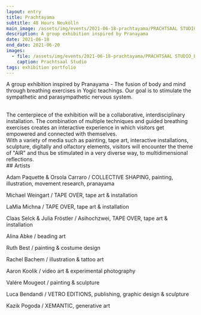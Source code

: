 ```yaml
---
layout: entry
title: Prachtayama
subtitle: 48 Hours Neukölln
main_image: /assets/img/events/2021-06-18-prachtayama/PRACHTSAAL STUDIO_PRACHTAYAMA.webp
description: A group exhibition inspired by Pranayama
date: 2021-06-18
end_date: 2021-06-20
images: 
  - file: /assets/img/events/2021-06-18-prachtayama/PRACHTSAAL STUDIO_LOATION.webp
    caption: Prachtsaal Studio
tags: exhibition portfolio
---
```

A group exhibition inspired by Pranayama - The fusion of body and mind through breathing exercises in Yogic teachings. Our goal is to stimulate the sympathetic and parasympathetic nervous system.

<br>
The centerpiece of the exhibition will be a collaborative, interdisciplinary installation.
The combination of multiple techniques and guided breathing exercises creates an interactive experience in which visitors get empowered and connected with themselves.

<br>
With a variety of media such as painting, tape art, interactive installations, sculpture, digitally and olfactory elements, visitors will encounter the theme of "AIR" and thus be stimulated in a very diverse way, to multidimensional reflections.

<br>
## Artists

Adam Paquette & Orsola Carraro / 
COLLECTIVE SHAPING, painting, illustration, movement research, pranayama

Michael Weingart / 
TAPE OVER, tape art & installation

LaMia Michna / 
TAPE OVER, tape art & installation

Claas Selck & Julia Fröstler / 
Asihochzwei, TAPE OVER, tape art & installation

Alina Abke / 
beading art

Ruth Best / 
painting  & costume design

Rachel Bachem / 
illustration & tattoo art

Aaron Koolik / 
video art & experimental photography

Valére Mougeot / 
painting & sculpture

Luca Bendandi / 
VETRO EDITIONS, publishing, graphic design & sculpture

Kazik Pogoda / 
XEMANTIC, generative art
